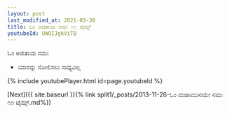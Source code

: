 ```yaml
---
layout: post
last_modified_at: 2021-03-30
title: ಓಂ ಅಜಿತಾಯ ನಮಃ ೧೧ ಟೈಮ್ಸ್
youtubeId: UWOIJgkViTQ
---
```

 
 
 ಓಂ ಅಜಿತಾಯ ನಮಃ  
 
 -  ಯಾರನ್ನು ಸೋಲಿಸಲು ಸಾಧ್ಯವಿಲ್ಲ 
 
  
 
  
 
 
 
 
 
 


{% include youtubePlayer.html id=page.youtubeId %}
 
[Next]({{ site.baseurl }}{% link  split1/_posts/2013-11-26-ಓಂ ಮಹಾಮುನಯೇ ನಮಃ ೧೧ ಟೈಮ್ಸ್.md%})
 
